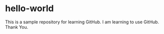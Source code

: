 # hello-world
This is a sample repository for learning GitHub.
I am learning to use GitHub. Thank You.
